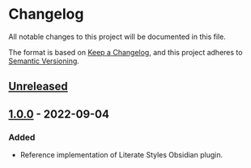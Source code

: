 # Changelog

All notable changes to this project will be documented in this file.

The format is based on [Keep a Changelog](https://keepachangelog.com/en/1.0.0/),
and this project adheres to [Semantic Versioning](https://semver.org/spec/v2.0.0.html).

## [Unreleased]

## [1.0.0] - 2022-09-04

### Added

- Reference implementation of Literate Styles Obsidian plugin.

[unreleased]: https://github.com/johanfriis/obsidian-literate-styles/compare/1.0.0...HEAD
[1.0.0]: https://github.com/johanfriis/obsidian-literate-styles/releases/tag/1.0.0
